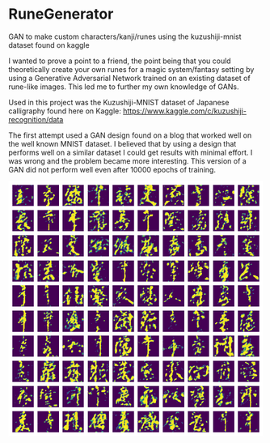 # RuneGenerator
GAN to make custom characters/kanji/runes using the kuzushiji-mnist dataset found on kaggle

I wanted to prove a point to a friend, the point being that you could theoretically create your own runes for a magic system/fantasy setting by using a Generative Adversarial Network trained on an existing dataset of rune-like images. This led me to further my own knowledge of GANs.

Used in this project was the Kuzushiji-MNIST dataset of Japanese calligraphy found here on Kaggle: https://www.kaggle.com/c/kuzushiji-recognition/data

The first attempt used a GAN design found on a blog that worked well on the well known MNIST dataset. I believed that by using a design that performs well on a similar dataset I could get results with minimal effort. I was wrong and the problem became more interesting. This version of a GAN did not perform well even after 10000 epochs of training.

![alt text](https://github.com/Kyzarok/RuneGenerator/blob/main/GAN_generated_image%201000.png)

